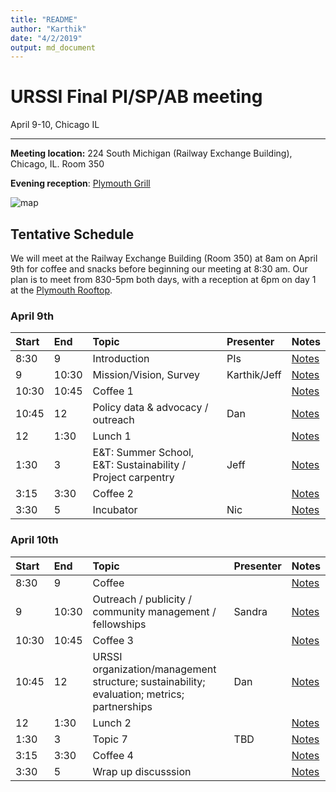 ```yaml
---
title: "README"
author: "Karthik"
date: "4/2/2019"
output: md_document
---
```




# URSSI Final PI/SP/AB meeting

April 9-10, Chicago IL

---


**Meeting location:** 224 South Michigan (Railway Exchange Building), Chicago, IL. Room 350

**Evening reception**: [Plymouth Grill](http://plymouthgrill.com/rooftop-bar-grill/)




![map](https://i.imgur.com/FbPJkqp.png)

## Tentative Schedule

We will meet at the Railway Exchange Building (Room 350) at 8am on April 9th for
coffee and snacks before beginning our meeting at 8:30 am. Our plan is
to meet from 830-5pm both days, with a reception at 6pm on day 1 at the [Plymouth Rooftop](http://plymouthgrill.com/rooftop-bar-grill/).



### April 9th


|Start |End   |Topic                                                       |Presenter    |Notes                                                                                                     |
|:-----|:-----|:-----------------------------------------------------------|:------------|:---------------------------------------------------------------------------------------------------------|
|8:30  |9     |Introduction                                                |PIs          |[Notes](NA)                                                                                               |
|9     |10:30 |Mission/Vision, Survey                                      |Karthik/Jeff |[Notes](https://docs.google.com/document/d/1p5oKE-ke-ov0dBCk8xu8m13O-qWRrZVVlMHjKvjPgqM/edit?usp=sharing) |
|10:30 |10:45 |Coffee 1                                                    |             |[Notes](NA)                                                                                               |
|10:45 |12    |Policy data & advocacy / outreach                           |Dan          |[Notes](NA)                                                                                               |
|12    |1:30  |Lunch 1                                                     |             |[Notes](NA)                                                                                               |
|1:30  |3     |E&T: Summer School, E&T: Sustainability / Project carpentry |Jeff         |[Notes](NA)                                                                                               |
|3:15  |3:30  |Coffee 2                                                    |             |[Notes](NA)                                                                                               |
|3:30  |5     |Incubator                                                   |Nic          |[Notes](NA)                                                                                               |

### April 10th


|Start |End   |Topic                                                                                      |Presenter |Notes       |
|:-----|:-----|:------------------------------------------------------------------------------------------|:---------|:-----------|
|8:30  |9     |Coffee                                                                                     |          |[Notes](NA) |
|9     |10:30 |Outreach / publicity / community management / fellowships                                  |Sandra    |[Notes](NA) |
|10:30 |10:45 |Coffee 3                                                                                   |          |[Notes](NA) |
|10:45 |12    |URSSI organization/management structure; sustainability; evaluation; metrics; partnerships |Dan       |[Notes](NA) |
|12    |1:30  |Lunch 2                                                                                    |          |[Notes](NA) |
|1:30  |3     |Topic 7                                                                                    |TBD       |[Notes](NA) |
|3:15  |3:30  |Coffee 4                                                                                   |          |[Notes](NA) |
|3:30  |5     |Wrap up discusssion                                                                        |          |[Notes](NA) |

